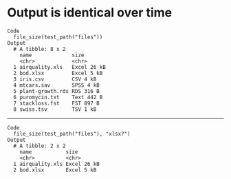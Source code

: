 # Output is identical over time

    Code
      file_size(test_path("files"))
    Output
      # A tibble: 8 x 2
        name             size       
        <chr>            <chr>      
      1 airquality.xls   Excel 26 kB
      2 bod.xlsx         Excel 5 kB 
      3 iris.csv         CSV 4 kB   
      4 mtcars.sav       SPSS 4 kB  
      5 plant-growth.rds RDS 316 B  
      6 puromycin.txt    Text 442 B 
      7 stackloss.fst    FST 897 B  
      8 swiss.tsv        TSV 1 kB   

---

    Code
      file_size(test_path("files"), "xlsx?")
    Output
      # A tibble: 2 x 2
        name           size       
        <chr>          <chr>      
      1 airquality.xls Excel 26 kB
      2 bod.xlsx       Excel 5 kB 

